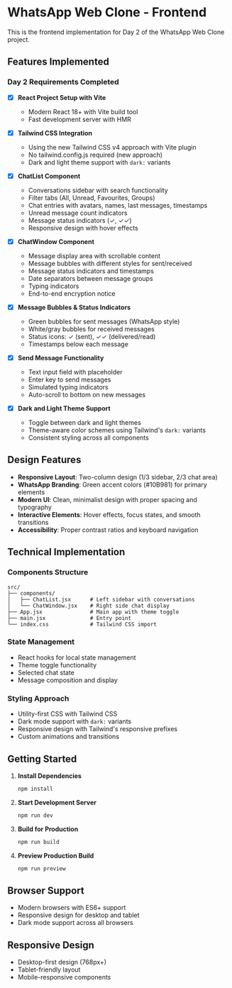 # WhatsApp Web Clone - Frontend

This is the frontend implementation for Day 2 of the WhatsApp Web Clone project.

##  Features Implemented

###  Day 2 Requirements Completed

- [x] **React Project Setup with Vite**
  - Modern React 18+ with Vite build tool
  - Fast development server with HMR

- [x] **Tailwind CSS Integration**
  - Using the new Tailwind CSS v4 approach with Vite plugin
  - No tailwind.config.js required (new approach)
  - Dark and light theme support with `dark:` variants

- [x] **ChatList Component**
  - Conversations sidebar with search functionality
  - Filter tabs (All, Unread, Favourites, Groups)
  - Chat entries with avatars, names, last messages, timestamps
  - Unread message count indicators
  - Message status indicators (✓, ✓✓)
  - Responsive design with hover effects

- [x] **ChatWindow Component**
  - Message display area with scrollable content
  - Message bubbles with different styles for sent/received
  - Message status indicators and timestamps
  - Date separators between message groups
  - Typing indicators
  - End-to-end encryption notice

- [x] **Message Bubbles & Status Indicators**
  - Green bubbles for sent messages (WhatsApp style)
  - White/gray bubbles for received messages
  - Status icons: ✓ (sent), ✓✓ (delivered/read)
  - Timestamps below each message

- [x] **Send Message Functionality**
  - Text input field with placeholder
  - Enter key to send messages
  - Simulated typing indicators
  - Auto-scroll to bottom on new messages

- [x] **Dark and Light Theme Support**
  - Toggle between dark and light themes
  - Theme-aware color schemes using Tailwind's `dark:` variants
  - Consistent styling across all components

##  Design Features

- **Responsive Layout**: Two-column design (1/3 sidebar, 2/3 chat area)
- **WhatsApp Branding**: Green accent colors (#10B981) for primary elements
- **Modern UI**: Clean, minimalist design with proper spacing and typography
- **Interactive Elements**: Hover effects, focus states, and smooth transitions
- **Accessibility**: Proper contrast ratios and keyboard navigation

##  Technical Implementation

### Components Structure
```
src/
├── components/
│   ├── ChatList.jsx      # Left sidebar with conversations
│   └── ChatWindow.jsx    # Right side chat display
├── App.jsx               # Main app with theme toggle
├── main.jsx              # Entry point
└── index.css             # Tailwind CSS import
```

### State Management
- React hooks for local state management
- Theme toggle functionality
- Selected chat state
- Message composition and display

### Styling Approach
- Utility-first CSS with Tailwind CSS
- Dark mode support with `dark:` variants
- Responsive design with Tailwind's responsive prefixes
- Custom animations and transitions

##  Getting Started

1. **Install Dependencies**
   ```bash
   npm install
   ```

2. **Start Development Server**
   ```bash
   npm run dev
   ```

3. **Build for Production**
   ```bash
   npm run build
   ```

4. **Preview Production Build**
   ```bash
   npm run preview
   ```

##  Browser Support

- Modern browsers with ES6+ support
- Responsive design for desktop and tablet
- Dark mode support across all browsers

##  Responsive Design

- Desktop-first design (768px+)
- Tablet-friendly layout
- Mobile-responsive components